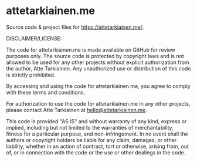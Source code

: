# attetarkiainen.me
Source code &amp; project files for https://attetarkiainen.me/.  


DISCLAIMER/LICENSE:

The code for attetarkiainen.me is made available on GitHub for review purposes only. The source code is protected by copyright laws and is not allowed to be used for any other projects without explicit authorization from the author, Atte Tarkiainen. Any unauthorized use or distribution of this code is strictly prohibited.

By accessing and using the code for attetarkiainen.me, you agree to comply with these terms and conditions.

For authorization to use the code for attetarkiainen.me in any other projects, please contact Atte Tarkiainen at hello@attetarkiainen.me.

This code is provided "AS IS" and without warranty of any kind, express or implied, including but not limited to the warranties of merchantability, fitness for a particular purpose, and non-infringement. In no event shall the authors or copyright holders be liable for any claim, damages, or other liability, whether in an action of contract, tort or otherwise, arising from, out of, or in connection with the code or the use or other dealings in the code.

